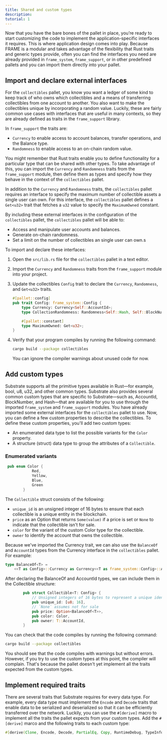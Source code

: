 ```yaml
---
title: Shared and custom types
description:
tutorial: 1
---
```


Now that you have the bare bones of the pallet in place, you’re ready to start customizing the code to implement the application-specific interfaces it requires. This is where application design comes into play.
Because FRAME is a modular and takes advantage of the flexibility that Rust traits and generic types provide, often you can find the interfaces you need are already provided in `frame_system`, `frame_support`, or in other predefined pallets and you can import them directly into your pallet.

## Import and declare external interfaces

For the `collectibles` pallet, you know you want a ledger of some kind to keep track of who owns which collectibles and a means of transferring collectibles from one account to another.
You also want to make the collectibles unique by incorporating a random value. Luckily, these are fairly common use cases with interfaces that are useful in many contexts, so they are already defined as traits in the `frame_support` library. 

In `frame_support` the traits are:

- `Currency` to enable access to account balances, transfer operations, and the Balance type.
- `Randomness` to enable access to an on-chain random value.

You might remember that Rust traits enable you to define functionality for a particular type that can be shared with other types. 
To take advantage of this, you can import the `Currency` and `Randomness` traits from the `frame_support` module, then define them as types and specify how they behave in the context of the `collectibles` pallet.

In addition to the `Currency` and `Randomness` traits, the `collectibles` pallet requires an interface to specify the maximum number of collectible assets a single user can own. 
For this interface, the `collectibles` pallet defines a `Get<u32>` trait that fetches a `u32` value to specify the `MaximumOwned` constant.

By including these external interfaces in the configuration of the `collectibles` pallet, the `collectibles` pallet will be able to:

- Access and manipulate user accounts and balances.
- Generate on-chain randomness.
- Set a limit on the number of collectibles an single user can own.s

To import and declare these interfaces:

1. Open the `src/lib.rs` file for the `collectibles` pallet in a text editor.

2. Import the `Currency` and `Randomness` traits from the `frame_support` module into your project.

3. Update the collectibles `Config` trait to declare the `Currency`, `Randomness`, and `Get<u32>` traits.

    ```rust
    #[pallet::config]
    pub trait Config: frame_system::Config {
        type Currency: Currency<Self::AccountId>;
        type CollectionRandomness: Randomness<Self::Hash, Self::BlockNumber>;

        #[pallet::constant]
        type MaximumOwned: Get<u32>;
    }
    ```
   
4. Verify that your program compiles by running the following command:
   
   ```bash
   cargo build --package collectibles
   ```
   
   You can ignore the compiler warnings about unused code for now.

## Add custom types

Substrate supports all the primitive types available in Rust—for example, bool, u8, u32, and other common types.
Substrate also provides several common custom types that are specific to Substrate—such as, AccountId, BlockNumber, and Hash—that are available for you to use through the imported `frame_system` and `frame_support` modules.
You have already imported some external interfaces for the `collectibles` pallet to use.
Now, you can define a few custom properties to describe the collectibles.
To define these custom properties, you'll add two custom types:

- An enumerated data type to list the possible variants for the `Color` property.
- A structure (struct) data type to group the attributes of a `Collectible`.

### Enumerated variants

```rust
 pub enum Color {
            Red,
            Yellow,
            Blue,
            Green
        }
```

The `Collectible` struct consists of the following:

- `unique_id` is an unsigned integer of 16 bytes to ensure that each collectible is a unique entity in the blockchain.
- `price` as an Option that returns `Some(value)` if a price is set or `None` to indicate that the collectible isn't for sale.
- `color` for the variant of the custom Color type for the collectible.
- `owner` to identify the account that owns the collectible.

Because we've imported the Currency trait, we can also use the `BalanceOf` and `AccountId` types from the Currency interface in the `collectibles` pallet.
For example:

```rust
type BalanceOf<T> =
	<<T as Config>::Currency as Currency<<T as frame_system::Config>::AccountId>>::Balance;
```

After declaring the BalanceOf and AccountId types, we can include them in the Collectible structure:

```rust
        pub struct Collectible<T: Config> {
            // Unsigned integers of 16 bytes to represent a unique identifier
            pub unique_id: [u8; 16],
            // `None` assumes not for sale
            pub price: Option<BalanceOf<T>>,
            pub color: Color,
            pub owner: T::AccountId,
        }
```

You can check that the code compiles by running the following command:
   
```bash
cargo build --package collectibles
```

You should see that the code compiles with warnings but without errors.
However, if you try to use the custom types at this point, the compiler will complain.
That's because the pallet doesn't yet implement all the traits expected from the custom types.

## Implement required traits

There are several traits that Substrate requires for every data type.
For example, every data type must implement the `Encode` and `Decode` traits that enable data to be serialized and deserialized so that it can be efficiently transferred over the network. 
Luckily, you can use the `#[derive]` macro to implement all the traits the pallet expects from your custom types. 
Add the `#[derive]` marco and the following traits to each custom type:

```rust
#[derive(Clone, Encode, Decode, PartialEq, Copy, RuntimeDebug, TypeInfo, MaxEncodedLen)]
```
